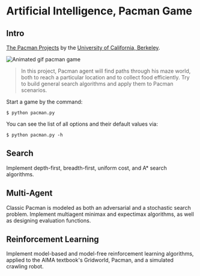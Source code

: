 Artificial Intelligence, Pacman Game
======================================

## Intro
[The Pacman Projects](http://ai.berkeley.edu/project_overview.html) by the [University of California, Berkeley](http://berkeley.edu/).

![Animated gif pacman game](http://ai.berkeley.edu/images/pacman_game.gif)

> In this project, Pacman agent will find paths through his maze world, both to reach a particular location and to collect food efficiently. Try to build general search algorithms and apply them to Pacman scenarios.

Start a game by the command:
```
$ python pacman.py
```
You can see the list of all options and their default values via:
```
$ python pacman.py -h
```

## Search
Implement depth-first, breadth-first, uniform cost, and A* search algorithms. 


##  Multi-Agent
Classic Pacman is modeled as both an adversarial and a stochastic search problem. Implement multiagent minimax and expectimax algorithms, as well as designing evaluation functions.
## Reinforcement Learning
Implement model-based and model-free reinforcement learning algorithms, applied to the AIMA textbook's Gridworld, Pacman, and a simulated crawling robot.

